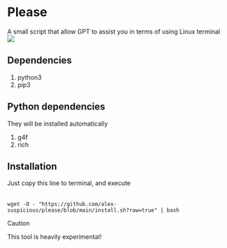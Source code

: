 # Please
A small script that allow GPT to assist you in terms of using Linux terminal
![](https://i.imgur.com/7fvfduY.gif)

## Dependencies
1. python3
2. pip3

## Python dependencies
They will be installed automatically
1. g4f
2. rich

## Installation
Just copy this line to terminal, and execute
######
    wget -O - "https://github.com/alex-suspicious/please/blob/main/install.sh?raw=true" | bash

> [!CAUTION]
> This tool is heavily experimental!
